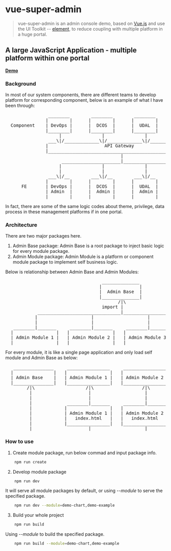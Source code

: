 # vue-super-admin

> vue-super-admin is an admin console demo, based on [Vue.js](https://github.com/vuejs/vue) and use the UI Toolkit -- [element](https://github.com/ElemeFE/element), to reduce coupling with multiple platform in a huge portal.

## A large JavaScript Application - multiple platform within one portal

**[Demo](https://leungz9.github.io/vue-super-admin/demo-example.html#/dialog)**

### Background
In most of our system components, there are different teams to develop platform for corresponding component, below is an example of what I have been through:
<pre>
                ________        ________        ________        ________
               |        |      |        |      |        |      |        |
  Component    | DevOps |      |  DCOS  |      |  UDAL  |      |  ....  |
               |________|      |________|      |________|      |________|
                    |               |               |               |
                ___\|/_____________\|/_____________\|/_____________\|/__
               |                     API Gateway                        |
               |________________________________________________________|
                                           |
                     ______________________|________________________
                    |               |               |               |
                    |               |               |               |
                ___\|/__        ___\|/__        ___\|/__        ___\|/__
               |        |      |        |      |        |      |        |
      FE       | DevOps |      |  DCOS  |      |  UDAL  |      |  ....  |
               | Admin  |      |  Admin |      |  Admin |      |  Admin |
               |________|      |________|      |________|      |________|
</pre>
In fact, there are some of the same logic codes about theme, privilege, data process in these management platforms if in one portal.

### Architecture
There are two major packages here.
1. Admin Base package: Admin Base is a root package to inject basic logic for every module package.
2. Admin Module package: Admin Module is a platform or component module package to implement self business logic.

Below is relationship between Admin Base and Admin Modules:
<pre>
                                    ______________
                                   |              |
                                   |  Admin Base  |
                                   |______________|
                                          /|\
                                    import |
            _______________________________|______________________________
           |                    |                    |                    |
           |                    |                    |                    |
   ________|_______     ________|_______     ________|_______     ________|_________
  |                |   |                |   |                |   |                  |
  | Admin Module 1 |   | Admin Module 2 |   | Admin Module 3 |   | Admin Module ... |
  |________________|   |________________|   |________________|   |__________________|
</pre>

For every module, it is like a single page application and only load self module and Admin Base as below:
<pre>
   _______________     ________________     ________________     ________________     __________________
  |               |   |                |   |                |   |                |   |                  |
  | Admin Base    |   | Admin Module 1 |   | Admin Module 2 |   | Admin Module 3 |   | Admin Module ... |
  |_______________|   |________________|   |________________|   |________________|   |__________________|
        /|\                   /|\                  /|\                  /|\                   /|\
         |                     |                    |                    |                     |
         |                     |                    |                    |                     |
         |             ________|_______     ________|_______     ________|_______     _________|________
         |            |                |   |                |   |                |   |                  |
         |            | Admin Module 1 |   | Admin Module 2 |   | Admin Module 3 |   | Admin Module ... |
         |            |   index.html   |   |   index.html   |   |   index.html   |   |    index.html    |
         |            |________________|   |________________|   |________________|   |__________________|
         |_____________________|____________________|____________________|_____________________|
</pre>

### How to use
1. Create module package, run below commad and input package info.
```bash
    npm run create
```

2. Develop module package
```bash
    npm run dev
```
It will serve all module packages by default, or using *--module* to serve the specified package.
```bash
    npm run dev --module=demo-chart,demo-example
```

3. Build your whole project
```bash
    npm run build
```
Using *--module* to build the specified package.
```bash
    npm run build --module=demo-chart,demo-example
```

